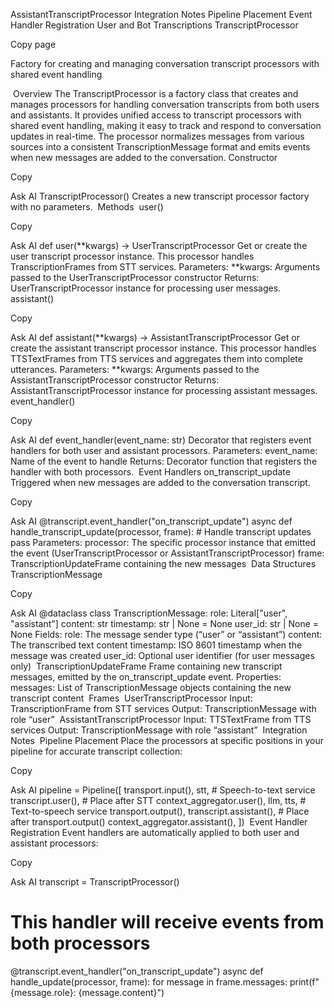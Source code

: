
AssistantTranscriptProcessor
Integration Notes
Pipeline Placement
Event Handler Registration
User and Bot Transcriptions
TranscriptProcessor

Copy page

Factory for creating and managing conversation transcript processors with shared event handling

​
Overview
The TranscriptProcessor is a factory class that creates and manages processors for handling conversation transcripts from both users and assistants. It provides unified access to transcript processors with shared event handling, making it easy to track and respond to conversation updates in real-time.
The processor normalizes messages from various sources into a consistent TranscriptionMessage format and emits events when new messages are added to the conversation.
​
Constructor

Copy

Ask AI
TranscriptProcessor()
Creates a new transcript processor factory with no parameters.
​
Methods
​
user()

Copy

Ask AI
def user(**kwargs) -> UserTranscriptProcessor
Get or create the user transcript processor instance. This processor handles TranscriptionFrames from STT services.
Parameters:
**kwargs: Arguments passed to the UserTranscriptProcessor constructor
Returns: UserTranscriptProcessor instance for processing user messages.
​
assistant()

Copy

Ask AI
def assistant(**kwargs) -> AssistantTranscriptProcessor
Get or create the assistant transcript processor instance. This processor handles TTSTextFrames from TTS services and aggregates them into complete utterances.
Parameters:
**kwargs: Arguments passed to the AssistantTranscriptProcessor constructor
Returns: AssistantTranscriptProcessor instance for processing assistant messages.
​
event_handler()

Copy

Ask AI
def event_handler(event_name: str)
Decorator that registers event handlers for both user and assistant processors.
Parameters:
event_name: Name of the event to handle
Returns: Decorator function that registers the handler with both processors.
​
Event Handlers
​
on_transcript_update
Triggered when new messages are added to the conversation transcript.

Copy

Ask AI
@transcript.event_handler("on_transcript_update")
async def handle_transcript_update(processor, frame):
    # Handle transcript updates
    pass
Parameters:
processor: The specific processor instance that emitted the event (UserTranscriptProcessor or AssistantTranscriptProcessor)
frame: TranscriptionUpdateFrame containing the new messages
​
Data Structures
​
TranscriptionMessage

Copy

Ask AI
@dataclass
class TranscriptionMessage:
    role: Literal["user", "assistant"]
    content: str
    timestamp: str | None = None
    user_id: str | None = None
Fields:
role: The message sender type (“user” or “assistant”)
content: The transcribed text content
timestamp: ISO 8601 timestamp when the message was created
user_id: Optional user identifier (for user messages only)
​
TranscriptionUpdateFrame
Frame containing new transcript messages, emitted by the on_transcript_update event.
Properties:
messages: List of TranscriptionMessage objects containing the new transcript content
​
Frames
​
UserTranscriptProcessor
Input: TranscriptionFrame from STT services
Output: TranscriptionMessage with role “user”
​
AssistantTranscriptProcessor
Input: TTSTextFrame from TTS services
Output: TranscriptionMessage with role “assistant”
​
Integration Notes
​
Pipeline Placement
Place the processors at specific positions in your pipeline for accurate transcript collection:

Copy

Ask AI
pipeline = Pipeline([
    transport.input(),
    stt,                        # Speech-to-text service
    transcript.user(),          # Place after STT
    context_aggregator.user(),
    llm,
    tts,                        # Text-to-speech service
    transport.output(),
    transcript.assistant(),     # Place after transport.output()
    context_aggregator.assistant(),
])
​
Event Handler Registration
Event handlers are automatically applied to both user and assistant processors:

Copy

Ask AI
transcript = TranscriptProcessor()

# This handler will receive events from both processors
@transcript.event_handler("on_transcript_update")
async def handle_update(processor, frame):
    for message in frame.messages:
        print(f"{message.role}: {message.content}")